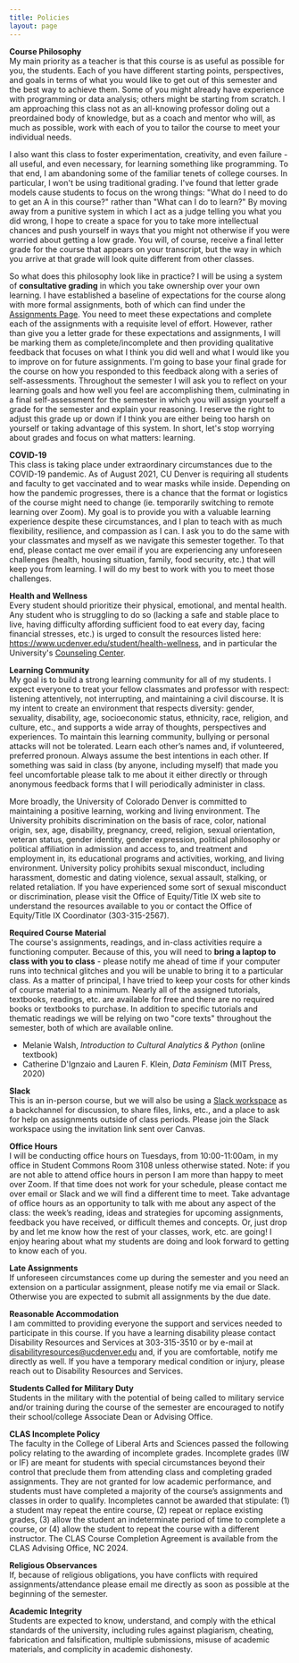 ```yaml
---
title: Policies
layout: page
--- 
```


**Course Philosophy**<br>
My main priority as a teacher is that this course is as useful as possible for you, the students. Each of you have different starting points, perspectives, and goals in terms of what you would like to get out of this semester and the best way to achieve them. Some of you might already have experience with programming or data analysis; others might be starting from scratch. I am approaching this class not as an all-knowing professor doling out a preordained body of knowledge, but as a coach and mentor who will, as much as possible, work with each of you to tailor the course to meet your individual needs.

I also want this class to foster experimentation, creativity, and even failure - all useful, and even necessary, for learning something like programming. To that end, I am abandoning some of the familiar tenets of college courses. In particular, I won't be using traditional grading. I've found that letter grade models cause students to focus on the wrong things: "What do I need to do to get an A in this course?" rather than "What can I do to learn?" By moving away from a punitive system in which I act as a judge telling you what you did wrong, I hope to create a space for you to take more intellectual chances and push yourself in ways that you might not otherwise if you were worried about getting a low grade. You will, of course, receive a final letter grade for the course that appears on your transcript, but the way in which you arrive at that grade will look quite different from other classes. 

So what does this philosophy look like in practice? I will be using a system of **consultative grading** in which you take ownership over your own learning. I have established a baseline of expectations for the course along with more formal assignments, both of which can find under the [Assignments Page]({{site.baseurl}}/assignments). You need to meet these expectations and complete each of the assignments with a requisite level of effort. However, rather than give you a letter grade for these expectations and assignments, I will be marking them as complete/incomplete and then providing qualitative feedback that focuses on what I think you did well and what I would like you to improve on for future assignments. I'm going to base your final grade for the course on how you responded to this feedback along with a series of self-assessments. Throughout the semester I will ask you to reflect on your learning goals and how well you feel are accomplishing them, culminating in a final self-assessment for the semester in which you will assign yourself a grade for the semester and explain your reasoning. I reserve the right to adjust this grade up or down if I think you are either being too harsh on yourself or taking advantage of this system. In short, let's stop worrying about grades and focus on what matters: learning. 

**COVID-19**<br>
This class is taking place under extraordinary circumstances due to the COVID-19 pandemic. As of August 2021, CU Denver is requiring all students and faculty to get vaccinated and to wear masks while inside. Depending on how the pandemic progresses, there is a chance that the format or logistics of the course might need to change (ie. temporarily switching to remote learning over Zoom). My goal is to provide you with a valuable learning experience despite these circumstances, and I plan to teach with as much flexibility, resilience, and compassion as I can. I ask you to do the same with your classmates and myself as we navigate this semester together. To that end, please contact me over email if you are experiencing any unforeseen challenges (health, housing situation, family, food security, etc.) that will keep you from learning. I will do my best to work with you to meet those challenges. 

**Health and Wellness**<br>
Every student should prioritize their physical, emotional, and mental health. Any student who is struggling to do so (lacking a safe and stable place to live, having difficulty affording sufficient food to eat every day, facing financial stresses, etc.) is urged to consult the resources listed here: <https://www.ucdenver.edu/student/health-wellness>, and in particular the University's [Counseling Center](https://www.ucdenver.edu/counseling-center). 

**Learning Community**<br>
My goal is to build a strong learning community for all of my students. I expect everyone to treat your fellow classmates and professor with respect: listening attentively, not interrupting, and maintaining a civil discourse. It is my intent to create an environment that respects diversity: gender, sexuality, disability, age, socioeconomic status, ethnicity, race, religion, and culture, etc., and supports a wide array of thoughts, perspectives and experiences. To maintain this learning community, bullying or personal attacks will not be tolerated. Learn each other’s names and, if volunteered, preferred pronoun. Always assume the best intentions in each other. If something was said in class (by anyone, including myself) that made you feel uncomfortable please talk to me about it either directly or through anonymous feedback forms that I will periodically administer in class.

More broadly, the University of Colorado Denver is committed to maintaining a positive learning, working and living environment. The University prohibits discrimination on the basis of race, color, national origin, sex, age, disability, pregnancy, creed, religion, sexual orientation, veteran status, gender identity, gender expression, political philosophy or political affiliation in admission and access to, and treatment and employment in, its educational programs and activities, working, and living environment. University policy prohibits sexual misconduct, including harassment, domestic and dating violence, sexual assault, stalking, or related retaliation. If you have experienced some sort of sexual misconduct or discrimination, please visit the Office of Equity/Title IX web site to understand the resources available to you or contact the Office of Equity/Title IX Coordinator (303-315-2567).

**Required Course Material**<br>
The course's assignments, readings, and in-class activities require a functioning computer. Because of this, you will need to **bring a laptop to class with you to class** - please notify me ahead of time if your computer runs into technical glitches and you will be unable to bring it to a particular class. As a matter of principal, I have tried to keep your costs for other kinds of course material to a minimum. Nearly all of the assigned tutorials, textbooks, readings, etc. are available for free and there are no required books or textbooks to purchase. In addition to specific tutorials and thematic readings we will be relying on two "core texts" throughout the semester, both of which are available online.

- Melanie Walsh, *Introduction to Cultural Analytics & Python* (online textbook)
- Catherine D'Ignzaio and Lauren F. Klein, *Data Feminism* (MIT Press, 2020)

**Slack**<br>
This is an in-person course, but we will also be using a [Slack workspace](http://f21-data.slack.com/) as a backchannel for discussion, to share files, links, etc., and a place to ask for help on assignments outside of class periods. Please join the Slack workspace using the invitation link sent over Canvas. 

**Office Hours**<br>
I will be conducting office hours on Tuesdays, from 10:00-11:00am, in my office in Student Commons Room 3108 unless otherwise stated. Note: if you are not able to attend office hours in person I am more than happy to meet over Zoom. If that time does not work for your schedule, please contact me over email or Slack and we will find a different time to meet. Take advantage of office hours as an opportunity to talk with me about any aspect of the class: the week’s reading, ideas and strategies for upcoming assignments, feedback you have received, or difficult themes and concepts. Or, just drop by and let me know how the rest of your classes, work, etc. are going! I enjoy hearing about what my students are doing and look forward to getting to know each of you.

**Late Assignments**<br>
If unforeseen circumstances come up during the semester and you need an extension on a particular assignment, please notify me via email or Slack. Otherwise you are expected to submit all assignments by the due date.

**Reasonable Accommodation**<br>
I am committed to providing everyone the support and services needed to participate in this course. If you have a learning disability please contact Disability Resources and Services at 303-315-3510 or by e-mail at <disabilityresources@ucdenver.edu> and, if you are comfortable, notify me directly as well. If you have a temporary medical condition or injury, please reach out to Disability Resources and Services.

**Students Called for Military Duty**<br>
Students in the military with the potential of being called to military service and/or training during the course of the semester are encouraged to notify their school/college Associate Dean or Advising Office.

**CLAS Incomplete Policy**<br>
The faculty in the College of Liberal Arts and Sciences passed the following policy relating to the awarding of incomplete grades.  Incomplete grades (IW or IF) are meant for students with special circumstances beyond their control that preclude them from attending class and completing graded assignments. They are not granted for low academic performance, and students must have completed a majority of the course’s assignments and classes in order to qualify. Incompletes cannot be awarded that stipulate: (1) a student may repeat the entire course, (2) repeat or replace existing grades, (3) allow the student an indeterminate period of time to complete a course, or (4) allow the student to repeat the course with a different instructor. The CLAS Course Completion Agreement is available from the CLAS Advising Office, NC 2024.
 
**Religious Observances**<br>
If, because of religious obligations, you have conflicts with required assignments/attendance please email me directly as soon as possible at the beginning of the semester. 

**Academic Integrity**<br>
Students are expected to know, understand, and comply with the ethical standards of the university, including rules against plagiarism, cheating, fabrication and falsification, multiple submissions, misuse of academic materials, and complicity in academic dishonesty. 